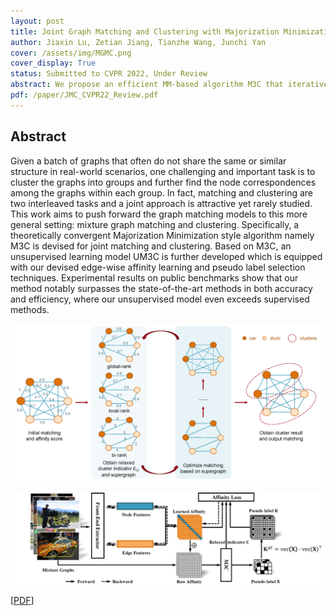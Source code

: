 ```yaml
---
layout: post
title: Joint Graph Matching and Clustering with Majorization Minimization Optimization and Unsupervised Learning
author: Jiaxin Lu, Zetian Jiang, Tianzhe Wang, Junchi Yan
cover: /assets/img/MGMC.png
cover_display: True
status: Submitted to CVPR 2022, Under Review
abstract: We propose an efficient MM-based algorithm M3C that iteratively tackling graph matching and clustering problem. Based on M3C, an unsupervised learning model UM3C is further developed which is equipped with our devised edge-wise affinity learning and pseudo label selection techniques. Experimental results on public benchmarks show that our method notably surpasses the state-of-the-art methods in both accuracy and efficiency, where our unsupervised model even exceeds supervised methods.
pdf: /paper/JMC_CVPR22_Review.pdf
---
```


## Abstract

Given a batch of graphs that often do not share the same or similar structure in real-world scenarios, one challenging and important task is to cluster the graphs into groups and further find the node correspondences among the graphs within each group. In fact, matching and clustering are two interleaved tasks and a joint approach is attractive yet rarely studied. This work aims to push forward the graph matching models to this more general setting: mixture graph matching and clustering. Specifically, a theoretically convergent Majorization Minimization style algorithm namely M3C is devised for joint matching and clustering. Based on M3C, an unsupervised learning model UM3C is further developed which is equipped with our devised edge-wise affinity learning and pseudo label selection techniques. Experimental results on public benchmarks show that our method notably surpasses the state-of-the-art methods in both accuracy and efficiency, where our unsupervised model even exceeds supervised methods.

![m3c](/assets/img/m3c.png)

![um3c](/assets/img/um3c.png)

[[PDF](/paper/JMC_CVPR22_Review.pdf)]
